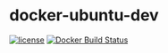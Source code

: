 # docker-ubuntu-dev

[![license](https://img.shields.io/github/license/globberwops/docker-ubuntu-dev.svg)]() [![Docker Build Status](https://img.shields.io/docker/build/nerayan/docker-ubuntu-dev.svg)]()
